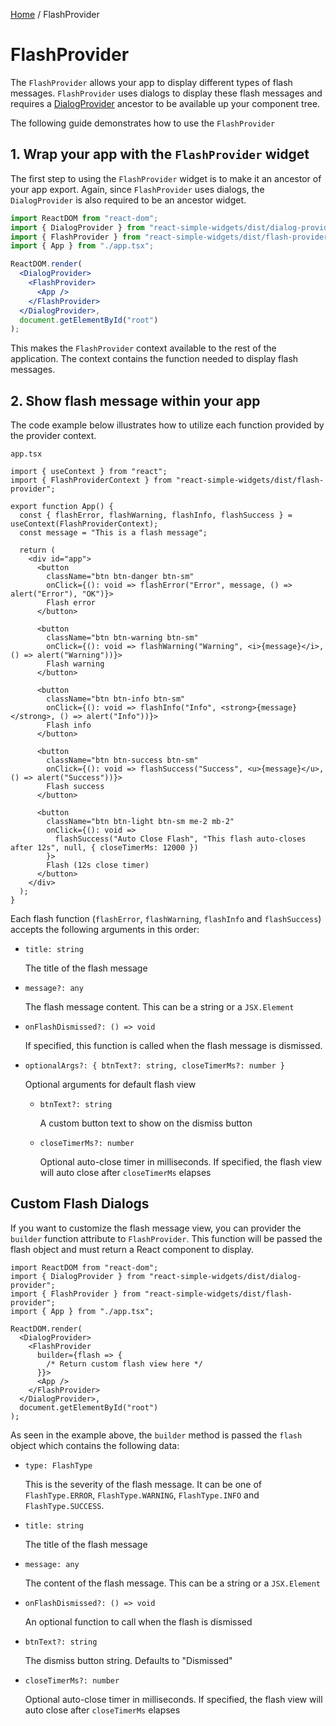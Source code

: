 [Home](../../../README.md) / FlashProvider

# FlashProvider

The `FlashProvider` allows your app to display different types of flash messages. `FlashProvider` uses dialogs to display these flash messages and requires a [DialogProvider](../../dialog-provider/usage.md) ancestor to be available up your component tree.

The following guide demonstrates how to use the `FlashProvider`

## 1. Wrap your app with the `FlashProvider` widget

The first step to using the `FlashProvider` widget is to make it an ancestor of your app export. Again, since `FlashProvider` uses dialogs, the `DialogProvider` is also required to be an ancestor widget.

```jsx
import ReactDOM from "react-dom";
import { DialogProvider } from "react-simple-widgets/dist/dialog-provider";
import { FlashProvider } from "react-simple-widgets/dist/flash-provider";
import { App } from "./app.tsx";

ReactDOM.render(
  <DialogProvider>
    <FlashProvider>
      <App />
    </FlashProvider>
  </DialogProvider>,
  document.getElementById("root")
);
```

This makes the `FlashProvider` context available to the rest of the application. The context contains the function needed to display flash messages.

## 2. Show flash message within your app

The code example below illustrates how to utilize each function provided by the provider context.

`app.tsx`

```tsx
import { useContext } from "react";
import { FlashProviderContext } from "react-simple-widgets/dist/flash-provider";

export function App() {
  const { flashError, flashWarning, flashInfo, flashSuccess } = useContext(FlashProviderContext);
  const message = "This is a flash message";

  return (
    <div id="app">
      <button
        className="btn btn-danger btn-sm"
        onClick={(): void => flashError("Error", message, () => alert("Error"), "OK")}>
        Flash error
      </button>

      <button
        className="btn btn-warning btn-sm"
        onClick={(): void => flashWarning("Warning", <i>{message}</i>, () => alert("Warning"))}>
        Flash warning
      </button>

      <button
        className="btn btn-info btn-sm"
        onClick={(): void => flashInfo("Info", <strong>{message}</strong>, () => alert("Info"))}>
        Flash info
      </button>

      <button
        className="btn btn-success btn-sm"
        onClick={(): void => flashSuccess("Success", <u>{message}</u>, () => alert("Success"))}>
        Flash success
      </button>

      <button
        className="btn btn-light btn-sm me-2 mb-2"
        onClick={(): void =>
          flashSuccess("Auto Close Flash", "This flash auto-closes after 12s", null, { closeTimerMs: 12000 })
        }>
        Flash (12s close timer)
      </button>
    </div>
  );
}
```

Each flash function (`flashError`, `flashWarning`, `flashInfo` and `flashSuccess`) accepts the following arguments in this order:

- `title: string`

  The title of the flash message

- `message?: any`

  The flash message content. This can be a string or a `JSX.Element`

- `onFlashDismissed?: () => void`

  If specified, this function is called when the flash message is dismissed.

- `optionalArgs?: { btnText?: string, closeTimerMs?: number }`

  Optional arguments for default flash view

  - `btnText?: string`

    A custom button text to show on the dismiss button

  - `closeTimerMs?: number`

    Optional auto-close timer in milliseconds. If specified, the flash view will auto close after `closeTimerMs` elapses

## Custom Flash Dialogs

If you want to customize the flash message view, you can provider the `builder` function attribute to `FlashProvider`. This function will be passed the flash object and must return a React component to display.

```tsx
import ReactDOM from "react-dom";
import { DialogProvider } from "react-simple-widgets/dist/dialog-provider";
import { FlashProvider } from "react-simple-widgets/dist/flash-provider";
import { App } from "./app.tsx";

ReactDOM.render(
  <DialogProvider>
    <FlashProvider
      builder={flash => {
        /* Return custom flash view here */
      }}>
      <App />
    </FlashProvider>
  </DialogProvider>,
  document.getElementById("root")
);
```

As seen in the example above, the `builder` method is passed the `flash` object which contains the following data:

- `type: FlashType`

  This is the severity of the flash message. It can be one of `FlashType.ERROR`, `FlashType.WARNING`, `FlashType.INFO` and `FlashType.SUCCESS`.

- `title: string`

  The title of the flash message

- `message: any`

  The content of the flash message. This can be a string or a `JSX.Element`

- `onFlashDismissed?: () => void`

  An optional function to call when the flash is dismissed

- `btnText?: string`

  The dismiss button string. Defaults to "Dismissed"

- `closeTimerMs?: number`

  Optional auto-close timer in milliseconds. If specified, the flash view will auto close after `closeTimerMs` elapses
